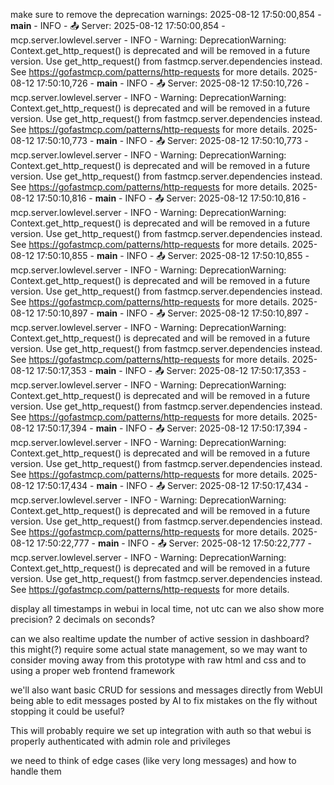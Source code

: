 make sure to remove the deprecation warnings:
2025-08-12 17:50:00,854 - __main__ - INFO - 📤 Server: 2025-08-12 17:50:00,854 - mcp.server.lowlevel.server - INFO - Warning: DeprecationWarning: Context.get_http_request() is deprecated and will be removed in a future version. Use get_http_request() from fastmcp.server.dependencies instead. See https://gofastmcp.com/patterns/http-requests for more details.
2025-08-12 17:50:10,726 - __main__ - INFO - 📤 Server: 2025-08-12 17:50:10,726 - mcp.server.lowlevel.server - INFO - Warning: DeprecationWarning: Context.get_http_request() is deprecated and will be removed in a future version. Use get_http_request() from fastmcp.server.dependencies instead. See https://gofastmcp.com/patterns/http-requests for more details.
2025-08-12 17:50:10,773 - __main__ - INFO - 📤 Server: 2025-08-12 17:50:10,773 - mcp.server.lowlevel.server - INFO - Warning: DeprecationWarning: Context.get_http_request() is deprecated and will be removed in a future version. Use get_http_request() from fastmcp.server.dependencies instead. See https://gofastmcp.com/patterns/http-requests for more details.
2025-08-12 17:50:10,816 - __main__ - INFO - 📤 Server: 2025-08-12 17:50:10,816 - mcp.server.lowlevel.server - INFO - Warning: DeprecationWarning: Context.get_http_request() is deprecated and will be removed in a future version. Use get_http_request() from fastmcp.server.dependencies instead. See https://gofastmcp.com/patterns/http-requests for more details.
2025-08-12 17:50:10,855 - __main__ - INFO - 📤 Server: 2025-08-12 17:50:10,855 - mcp.server.lowlevel.server - INFO - Warning: DeprecationWarning: Context.get_http_request() is deprecated and will be removed in a future version. Use get_http_request() from fastmcp.server.dependencies instead. See https://gofastmcp.com/patterns/http-requests for more details.
2025-08-12 17:50:10,897 - __main__ - INFO - 📤 Server: 2025-08-12 17:50:10,897 - mcp.server.lowlevel.server - INFO - Warning: DeprecationWarning: Context.get_http_request() is deprecated and will be removed in a future version. Use get_http_request() from fastmcp.server.dependencies instead. See https://gofastmcp.com/patterns/http-requests for more details.
2025-08-12 17:50:17,353 - __main__ - INFO - 📤 Server: 2025-08-12 17:50:17,353 - mcp.server.lowlevel.server - INFO - Warning: DeprecationWarning: Context.get_http_request() is deprecated and will be removed in a future version. Use get_http_request() from fastmcp.server.dependencies instead. See https://gofastmcp.com/patterns/http-requests for more details.
2025-08-12 17:50:17,394 - __main__ - INFO - 📤 Server: 2025-08-12 17:50:17,394 - mcp.server.lowlevel.server - INFO - Warning: DeprecationWarning: Context.get_http_request() is deprecated and will be removed in a future version. Use get_http_request() from fastmcp.server.dependencies instead. See https://gofastmcp.com/patterns/http-requests for more details.
2025-08-12 17:50:17,434 - __main__ - INFO - 📤 Server: 2025-08-12 17:50:17,434 - mcp.server.lowlevel.server - INFO - Warning: DeprecationWarning: Context.get_http_request() is deprecated and will be removed in a future version. Use get_http_request() from fastmcp.server.dependencies instead. See https://gofastmcp.com/patterns/http-requests for more details.
2025-08-12 17:50:22,777 - __main__ - INFO - 📤 Server: 2025-08-12 17:50:22,777 - mcp.server.lowlevel.server - INFO - Warning: DeprecationWarning: Context.get_http_request() is deprecated and will be removed in a future version. Use get_http_request() from fastmcp.server.dependencies instead. See https://gofastmcp.com/patterns/http-requests for more details.

display all timestamps in webui in local time, not utc
can we also show more precision? 2 decimals on seconds?

can we also realtime update the number of active session in dashboard?
this might(?) require some actual state management, so we may want to consider moving away from this prototype with raw html and css and to using a proper web frontend framework

we'll also want basic CRUD for sessions and messages directly from WebUI
being able to edit messages posted by AI to fix mistakes on the fly without stopping it could be useful?

This will probably require we set up integration with auth so that webui is properly authenticated with
admin role and privileges

we need to think of edge cases (like very long messages) and how to handle them
